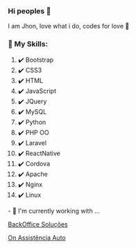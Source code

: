 ### Hi peoples 👋

I am Jhon, love what i do, codes for love 💛

### 📜 My Skills: 
<ol>
<li>✔️ Bootstrap</li>
<li>✔️ CSS3</li>
<li>✔️ HTML</li>
<li>✔️ JavaScript</li>
<li>✔️ JQuery</li>
<li>✔️ MySQL</li>
<li>✔️ Python</li>
<li>✔️ PHP OO</li>
<li>✔️ Laravel</li>
<li>✔️ ReactNative</li>
<li>✔️ Cordova</li>
<li>✔️ Apache</li>
<li>✔️ Nginx</li>
<li>✔️ Linux</li>
</ol>
- 🔭 I'm currently working with ...

[BackOffice Soluções](https://www.backofficesolucoes.io "Clique e acesse agora!")

[On Assistência Auto](https://www.onassistencia.com.br "Clique e acesse agora!")


